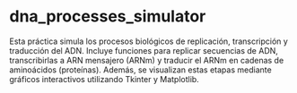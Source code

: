# dna_processes_simulator
Esta práctica simula los procesos biológicos de replicación, transcripción y traducción del ADN. Incluye funciones para replicar secuencias de ADN, transcribirlas a ARN mensajero (ARNm) y traducir el ARNm en cadenas de aminoácidos (proteínas). Además, se visualizan estas etapas mediante gráficos interactivos utilizando Tkinter y Matplotlib.
